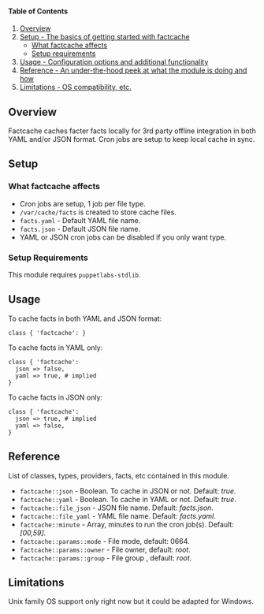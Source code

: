 #### Table of Contents

1. [Overview](#overview)
2. [Setup - The basics of getting started with factcache](#setup)
    * [What factcache affects](#what-factcache-affects)
    * [Setup requirements](#setup-requirements)
3. [Usage - Configuration options and additional functionality](#usage)
4. [Reference - An under-the-hood peek at what the module is doing and how](#reference)
5. [Limitations - OS compatibility, etc.](#limitations)

## Overview

Factcache caches facter facts locally for 3rd party offline integration in both YAML and/or JSON format. Cron jobs are setup to keep local cache in sync.

## Setup

### What factcache affects

* Cron jobs are setup, 1 job per file type.
* `/var/cache/facts` is created to store cache files.
* `facts.yaml` - Default YAML file name.
* `facts.json` - Default JSON file name.
* YAML or JSON cron jobs can be disabled if you only want type.

### Setup Requirements

This module requires `puppetlabs-stdlib`.

## Usage

To cache facts in both YAML and JSON format:
```
class { 'factcache': }
```

To cache facts in YAML only:
```
class { 'factcache': 
  json => false,
  yaml => true, # implied
}
```

To cache facts in JSON only:
```
class { 'factcache': 
  json => true, # implied
  yaml => false,
}
```

## Reference

List of classes, types, providers, facts, etc contained in this module.
* `factcache::json` - Boolean. To cache in JSON or not. Default: _true_.
* `factcache::yaml` - Boolean. To cache in YAML or not. Default: _true_.
* `factcache::file_json` - JSON file name. Default: _facts.json_.
* `factcache::file_yaml` - YAML file name. Default: _facts.yaml_.
* `factcache::minute` - Array, minutes to run the cron job(s). Default: _[00,59]_.
* `factcache::params::mode` - File mode, default: 0664.
* `factcache::params::owner` - File owner, default: _root_.
* `factcache::params::group` - File group , default: _root_.

## Limitations

Unix family OS support only right now but it could be adapted for Windows.
